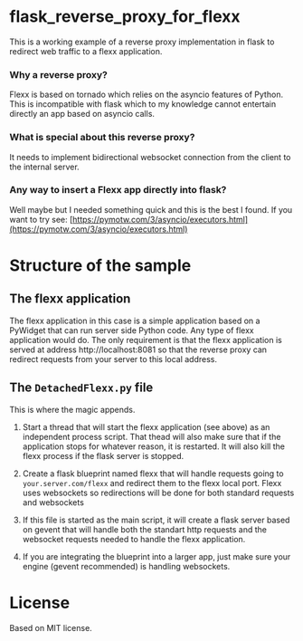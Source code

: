 # flask_reverse_proxy_for_flexx
This is a working example of a reverse proxy implementation in flask to redirect web traffic to a flexx application.

### Why a reverse proxy?

Flexx is based on tornado which relies on the asyncio features of Python. This is incompatible with flask which to my knowledge cannot entertain directly an app based on asyncio calls.

### What is special about this reverse proxy?

It needs to implement bidirectional websocket connection from the client to the internal server.

### Any way to insert a Flexx app directly into flask?

Well maybe but I needed something quick and this is the best I found. If you want to try see: [https://pymotw.com/3/asyncio/executors.html](https://pymotw.com/3/asyncio/executors.html)

# Structure of the sample

## The flexx application

The flexx application in this case is a simple application based on a PyWidget that can run 
server side Python code. Any type of flexx application would do. The only requirement is that 
the flexx application is served at address http://localhost:8081 so that the reverse proxy 
can redirect requests from your server to this local address.

## The `DetachedFlexx.py` file

This is where the magic appends.

1. Start a thread that will start the flexx application (see above) as an independent process script. That thead 
will also make sure that if the application stops for whatever reason, it is restarted. It will also 
kill the flexx process if the flask server is stopped.

2. Create a flask blueprint named flexx that will handle requests going to `your.server.com/flexx`
and redirect them to the flexx local port. Flexx uses websockets so redirections will be done for both 
standard requests and websockets

3. If this file is started as the main script, it will create a flask server based on gevent that will handle 
both the standart http requests and the websocket requests needed to handle the flexx application.

4. If you are integrating the blueprint into a larger app, just make sure your engine (gevent recommended) is 
handling websockets. 

# License

Based on MIT license.
